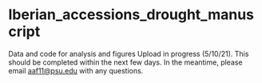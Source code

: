 # Iberian_accessions_drought_manuscript
Data and code for analysis and figures
Upload in progress (5/10/21). This should be completed within the next few days. In the meantime, please email aaf11@psu.edu with any questions.
